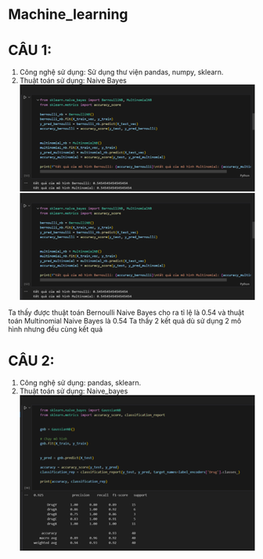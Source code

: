 # Machine_learning
# CÂU 1:
1. Công nghệ sử dụng: Sử dụng thư viện pandas, numpy, sklearn.
2. Thuật toán sử dụng: Naive Bayes
![example](KQ1.png)
![example](KQ1.png)

Ta thấy được thuật toán Bernoulli Naive Bayes cho ra tỉ lệ là 0.54 và thuật toán Multinomial Naive Bayes là 0.54
Ta thấy 2 kết quả dù sử dụng 2 mô hình nhưng đều cùng kết quả 
# CÂU 2:
1. Công nghệ sử dụng: pandas, sklearn.
2. Thuật toán sử dụng: Naive_bayes
![example](KQ2.png)
